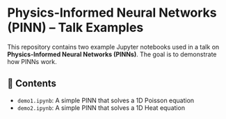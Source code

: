 # Physics-Informed Neural Networks (PINN) – Talk Examples

This repository contains two example Jupyter notebooks used in a talk on **Physics-Informed Neural Networks (PINNs)**. The goal is to demonstrate how PINNs work.

## 📁 Contents

- `demo1.ipynb`: A simple PINN that solves a 1D Poisson equation
- `demo2.ipynb`: A simple PINN that solves a 1D Heat equation
